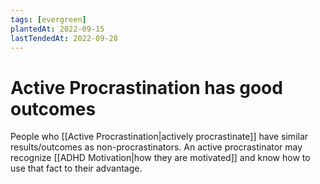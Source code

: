```yaml
---
tags: [evergreen]
plantedAt: 2022-09-15
lastTendedAt: 2022-09-28
---
```


# Active Procrastination has good outcomes

People who [[Active Procrastination|actively procrastinate]] have similar results/outcomes as non-procrastinators. An active procrastinator may recognize [[ADHD Motivation|how they are motivated]] and know how to use that fact to their advantage.
